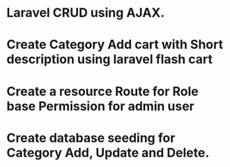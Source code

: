 # Laravel CRUD using AJAX.
# Create Category Add cart with Short description using laravel flash cart
# Create a resource Route for Role base Permission for admin user
# Create database seeding for Category Add, Update and Delete.
